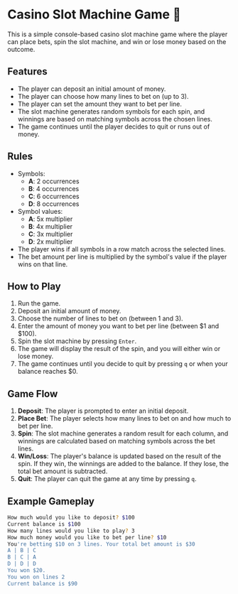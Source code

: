 # Casino Slot Machine Game 🎰

This is a simple console-based casino slot machine game where the player can place bets, spin the slot machine, and win or lose money based on the outcome.

## Features

-   The player can deposit an initial amount of money.
-   The player can choose how many lines to bet on (up to 3).
-   The player can set the amount they want to bet per line.
-   The slot machine generates random symbols for each spin, and winnings are based on matching symbols across the chosen lines.
-   The game continues until the player decides to quit or runs out of money.

## Rules

-   Symbols:
    -   **A**: 2 occurrences
    -   **B**: 4 occurrences
    -   **C**: 6 occurrences
    -   **D**: 8 occurrences
-   Symbol values:
    -   **A**: 5x multiplier
    -   **B**: 4x multiplier
    -   **C**: 3x multiplier
    -   **D**: 2x multiplier
-   The player wins if all symbols in a row match across the selected lines.
-   The bet amount per line is multiplied by the symbol's value if the player wins on that line.

## How to Play

1. Run the game.
2. Deposit an initial amount of money.
3. Choose the number of lines to bet on (between 1 and 3).
4. Enter the amount of money you want to bet per line (between $1 and $100).
5. Spin the slot machine by pressing `Enter`.
6. The game will display the result of the spin, and you will either win or lose money.
7. The game continues until you decide to quit by pressing `q` or when your balance reaches $0.

## Game Flow

1. **Deposit**: The player is prompted to enter an initial deposit.
2. **Place Bet**: The player selects how many lines to bet on and how much to bet per line.
3. **Spin**: The slot machine generates a random result for each column, and winnings are calculated based on matching symbols across the bet lines.
4. **Win/Loss**: The player's balance is updated based on the result of the spin. If they win, the winnings are added to the balance. If they lose, the total bet amount is subtracted.
5. **Quit**: The player can quit the game at any time by pressing `q`.

## Example Gameplay

```bash
How much would you like to deposit? $100
Current balance is $100
How many lines would you like to play? 3
How much money would you like to bet per line? $10
You're betting $10 on 3 lines. Your total bet amount is $30
A | B | C
B | C | A
D | D | D
You won $20.
You won on lines 2
Current balance is $90
```
